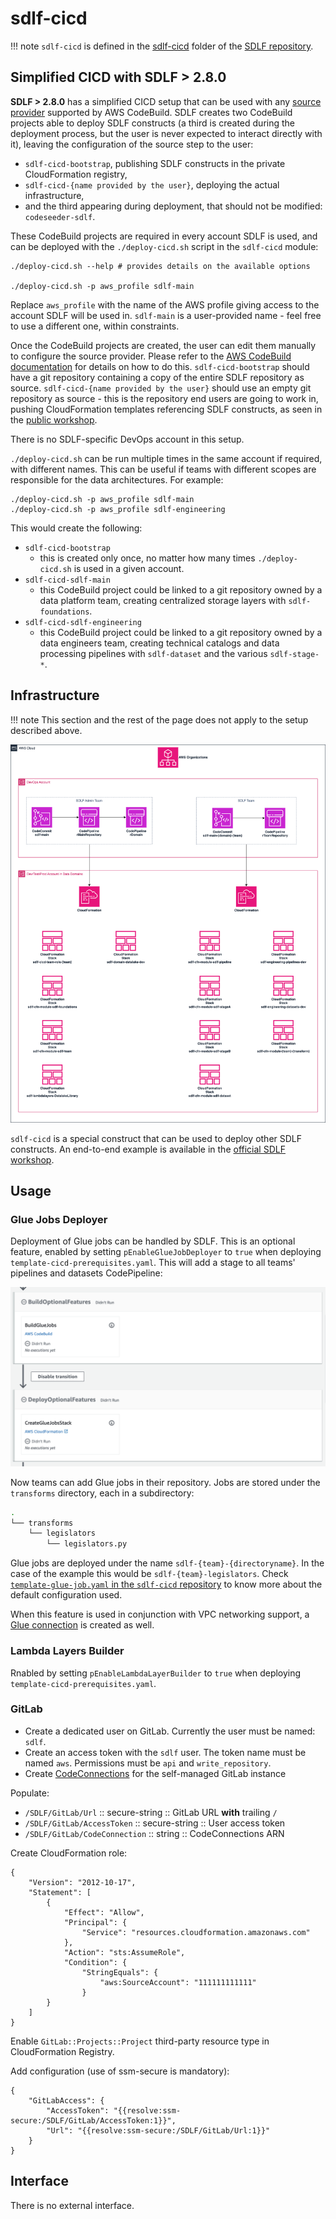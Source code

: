 # sdlf-cicd

!!! note
    `sdlf-cicd` is defined in the [sdlf-cicd](https://github.com/awslabs/aws-serverless-data-lake-framework/tree/main/sdlf-cicd) folder of the [SDLF repository](https://github.com/awslabs/aws-serverless-data-lake-framework).

## Simplified CICD with SDLF > 2.8.0

**SDLF > 2.8.0** has a simplified CICD setup that can be used with any [source provider](https://docs.aws.amazon.com/codebuild/latest/userguide/access-tokens.html) supported by AWS CodeBuild. SDLF creates two CodeBuild projects able to deploy SDLF constructs (a third is created during the deployment process, but the user is never expected to interact directly with it), leaving the configuration of the source step to the user:

* `sdlf-cicd-bootstrap`, publishing SDLF constructs in the private CloudFormation registry,
* `sdlf-cicd-{name provided by the user}`, deploying the actual infrastructure,
* and the third appearing during deployment, that should not be modified: `codeseeder-sdlf`.

These CodeBuild projects are required in every account SDLF is used, and can be deployed with the `./deploy-cicd.sh` script in the `sdlf-cicd` module:

```
./deploy-cicd.sh --help # provides details on the available options

./deploy-cicd.sh -p aws_profile sdlf-main
```

Replace `aws_profile` with the name of the AWS profile giving access to the account SDLF will be used in. `sdlf-main` is a user-provided name - feel free to use a different one, within constraints.

Once the CodeBuild projects are created, the user can edit them manually to configure the source provider. Please refer to the [AWS CodeBuild documentation](https://docs.aws.amazon.com/codebuild/latest/userguide/access-tokens.html) for details on how to do this. `sdlf-cicd-bootstrap` should have a git repository containing a copy of the entire SDLF repository as source. `sdlf-cicd-{name provided by the user}` should use an empty git repository as source - this is the repository end users are going to work in, pushing CloudFormation templates referencing SDLF constructs, as seen in the [public workshop](https://catalog.us-east-1.prod.workshops.aws/workshops/501cb14c-91b3-455c-a2a9-d0a21ce68114/en-US/10-demo/200-foundations).

There is no SDLF-specific DevOps account in this setup.

`./deploy-cicd.sh` can be run multiple times in the same account if required, with different names. This can be useful if teams with different scopes are responsible for the data architectures. For example:

```
./deploy-cicd.sh -p aws_profile sdlf-main
./deploy-cicd.sh -p aws_profile sdlf-engineering
```

This would create the following:

* `sdlf-cicd-bootstrap`
  * this is created only once, no matter how many times `./deploy-cicd.sh` is used in a given account.
* `sdlf-cicd-sdlf-main`
  * this CodeBuild project could be linked to a git repository owned by a data platform team, creating centralized storage layers with `sdlf-foundations`.
* `sdlf-cicd-sdlf-engineering`
  * this CodeBuild project could be linked to a git repository owned by a data engineers team, creating technical catalogs and data processing pipelines with `sdlf-dataset` and the various `sdlf-stage-*`.


## Infrastructure

!!! note
    This section and the rest of the page does not apply to the setup described above.

![SDLF CICD](../_static/sdlf-cicd.png)

`sdlf-cicd` is a special construct that can be used to deploy other SDLF constructs. An end-to-end example is available in the [official SDLF workshop](https://sdlf.workshop.aws/).

## Usage

### Glue Jobs Deployer

Deployment of Glue jobs can be handled by SDLF. This is an optional feature, enabled by setting `pEnableGlueJobDeployer` to `true` when deploying `template-cicd-prerequisites.yaml`. This will add a stage to all teams' pipelines and datasets CodePipeline:

![Glue Jobs Deployer Stage](../_static/sdlf-cicd-gluejobsdeployer.png)

Now teams can add Glue jobs in their repository. Jobs are stored under the `transforms` directory, each in a subdirectory:
```bash
.
└── transforms
    └── legislators
        └── legislators.py
```

Glue jobs are deployed under the name `sdlf-{team}-{directoryname}`. In the case of the example this would be `sdlf-{team}-legislators`. Check [`template-glue-job.yaml` in the `sdlf-cicd` repository](https://github.com/awslabs/aws-serverless-data-lake-framework/blob/2.0.0/sdlf-cicd/template-glue-job.yaml) to know more about the default configuration used.

When this feature is used in conjunction with VPC networking support, a [Glue connection](https://docs.aws.amazon.com/glue/latest/dg/glue-connections.html) is created as well.

### Lambda Layers Builder

Rnabled by setting `pEnableLambdaLayerBuilder` to `true` when deploying `template-cicd-prerequisites.yaml`.

### GitLab

- Create a dedicated user on GitLab. Currently the user must be named: `sdlf`.
- Create an access token with the `sdlf` user. The token name must be named `aws`. Permissions must be `api` and `write_repository`.
- Create [CodeConnections](https://docs.aws.amazon.com/codepipeline/latest/userguide/connections-gitlab-managed.html) for the self-managed GitLab instance

Populate:

- `/SDLF/GitLab/Url` :: secure-string :: GitLab URL **with** trailing `/`
- `/SDLF/GitLab/AccessToken` :: secure-string :: User access token
- `/SDLF/GitLab/CodeConnection` :: string :: CodeConnections ARN

Create CloudFormation role:

```
{
    "Version": "2012-10-17",
    "Statement": [
        {
            "Effect": "Allow",
            "Principal": {
                "Service": "resources.cloudformation.amazonaws.com"
            },
            "Action": "sts:AssumeRole",
			"Condition": {
				"StringEquals": {
					"aws:SourceAccount": "111111111111"
				}
        }
    ]
}
```

Enable `GitLab::Projects::Project` third-party resource type in CloudFormation Registry.

Add configuration (use of ssm-secure is mandatory):

```
{
    "GitLabAccess": {
        "AccessToken": "{{resolve:ssm-secure:/SDLF/GitLab/AccessToken:1}}",
        "Url": "{{resolve:ssm-secure:/SDLF/GitLab/Url:1}}"
    }
}
```

## Interface

There is no external interface.
